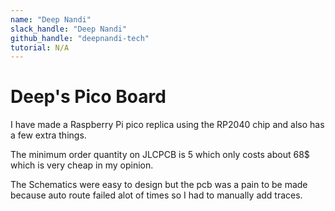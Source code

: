 ```yaml
---
name: "Deep Nandi"
slack_handle: "Deep Nandi"
github_handle: "deepnandi-tech"
tutorial: N/A
---
```


# Deep's Pico Board

I have made a Raspberry Pi pico replica using the RP2040 chip and also has a few extra things.

The minimum order quantity on JLCPCB is 5 which only costs about 68$ which is very cheap in my opinion.

The Schematics were easy to design but the pcb was a pain to be made because auto route failed alot of times so I had to manually add traces.
